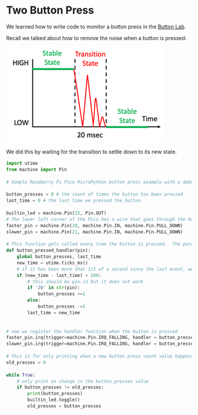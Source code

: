 # Two Button Press

We learned how to write code to monitor a button press in the [Button Lab](../../intro/03-button.md).

Recall we talked about how to remove the noise when a button is pressed:

![Debounce Transition](../../img/debounce-transition.png)

We did this by waiting for the transition to settle down to its new state.

```py
import utime
from machine import Pin

# Sample Raspberry Pi Pico MicroPython button press example with a debounce delay value of 200ms in the interrupt handler

button_presses = 0 # the count of times the button has been pressed
last_time = 0 # the last time we pressed the button

builtin_led = machine.Pin(25, Pin.OUT)
# The lower left corner of the Pico has a wire that goes through the buttons upper left and the lower right goes to the 3.3 rail
faster_pin = machine.Pin(20, machine.Pin.IN, machine.Pin.PULL_DOWN)
slower_pin = machine.Pin(21, machine.Pin.IN, machine.Pin.PULL_DOWN)

# This function gets called every time the button is pressed.  The parameter "pin" is not used.
def button_pressed_handler(pin):
    global button_presses, last_time
    new_time = utime.ticks_ms()
    # if it has been more that 1/5 of a second since the last event, we have a new event
    if (new_time - last_time) > 200:
        # this should be pin.id but it does not work
        if '20' in str(pin):
            button_presses +=1
        else:
            button_presses -=1
        last_time = new_time
    

# now we register the handler function when the button is pressed
faster_pin.irq(trigger=machine.Pin.IRQ_FALLING, handler = button_pressed_handler)
slower_pin.irq(trigger=machine.Pin.IRQ_FALLING, handler = button_pressed_handler)

# This is for only printing when a new button press count value happens
old_presses = 0

while True:
    # only print on change in the button_presses value
    if button_presses != old_presses:
        print(button_presses)
        builtin_led.toggle()
        old_presses = button_presses
```